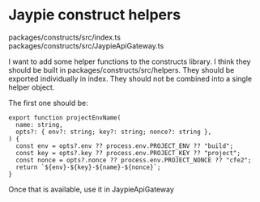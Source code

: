 # Jaypie construct helpers

packages/constructs/src/index.ts
packages/constructs/src/JaypieApiGateway.ts

I want to add some helper functions to the constructs library.
I think they should be built in packages/constructs/src/helpers.
They should be exported individually in index.
They should not be combined into a single helper object.

The first one should be:

```
export function projectEnvName(
  name: string,
  opts?: { env?: string; key?: string; nonce?: string },
) {
  const env = opts?.env ?? process.env.PROJECT_ENV ?? "build";
  const key = opts?.key ?? process.env.PROJECT_KEY ?? "project";
  const nonce = opts?.nonce ?? process.env.PROJECT_NONCE ?? "cfe2";
  return `${env}-${key}-${name}-${nonce}`;
}
```

Once that is available, use it in JaypieApiGateway

